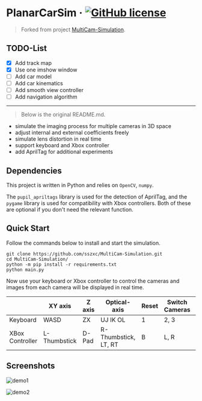 # PlanarCarSim &middot; [![GitHub license](https://img.shields.io/badge/license-MIT-blue.svg?style=flat-square)](https://github.com/your/your-project/blob/master/LICENSE)

> Forked from project [MultiCam-Simulation](https://github.com/sszxc/MultiCam-Simulation).

## TODO-List
- [x] Add track map
- [x] Use one imshow window
- [ ] Add car model
- [ ] Add car kinematics
- [ ] Add smooth view controller
- [ ] Add navigation algorithm

---
> Below is the original README.md.

* simulate the imaging process for multiple cameras in 3D space
* adjust internal and external coefficients freely
* simulate lens distortion in real time
* support keyboard and Xbox controller
* add AprilTag for additional experiments

## Dependencies

This project is written in Python and relies on `OpenCV`, `numpy`.

The `pupil_apriltags` library is used for the detection of AprilTag, and the `pygame` library is used for compatibility with Xbox controllers. Both of these are optional if you don't need the relevant function.

## Quick Start

Follow the commands below to install and start the simulation.

```shell
git clone https://github.com/sszxc/MultiCam-Simulation.git
cd MultiCam-Simulation/
python -m pip install -r requirements.txt
python main.py
```

Now use your keyboard or Xbox controller to control the cameras and images from each camera will be displayed in real time.

|   |XY axis|Z axis|Optical-axis|Reset|Switch Cameras|Exit|
|---|---|---|---|---|---|---|
|Keyboard|WASD|ZX|UJ IK OL|1|2, 3|Q|
|XBox Controller|L-Thumbstick|D-Pad|R-Thumbstick, LT, RT|B|L, R|A|

## Screenshots

![demo1](img/demo1.jpg)

![demo2](img/demo2.jpg)
